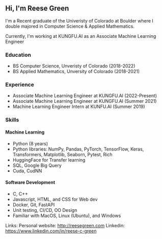 ## Hi, I'm Reese Green
I'm a Recent graduate of the Univeristy of Colorado at Boulder
where I double majored in Computer Science & Applied Mathematics.

Currently, I'm working at KUNGFU.AI as an Associate Machine Learning Engineer

### Education
- BS Computer Science, Unveristy of Colorado (2018-2022)
- BS Applied Mathematics, Unversity of Colorado (2018-2021)

### Experience
- Associate Machine Learning Engineer at KUNGFU.AI (2022-Present)
- Associate Machine Learning Engineer at KUNGFU.AI (Summer 2021)
- Machine Learning Engineer Intern at KUNFU.AI (Summer 2019)

### Skills

#### Machine Learning
- Python (8 years)
- Python libraries: NumPy, Pandas, PyTorch, TensorFlow, Keras, Transformers, Matplotlib, Seaborn, Pytest, Rich
- HuggingFace for Transfer learning
- SQL, Google Big Query
- Cuda, CudNN

#### Software Development
- C, C++
- Javascript, HTML, and CSS for Web dev
- Docker, Git, FastAPI
- Unit testing, CI/CD, OO Design
- Familiar with MacOS, Linux (Ubuntu), and Windows


Links:
Personal website: http://reesegreen.com
Linkedin: https://www.linkedin.com/in/reese-c-green
